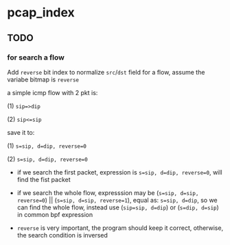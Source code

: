 # pcap_index

## TODO 
### for search a flow
Add `reverse` bit index to normalize `src`/`dst` field for a flow, assume the variabe bitmap is `reverse`

  a simple icmp flow with 2 pkt is:
  
(1) `sip=>dip`

(2) `sip<=sip`

save it to:

(1) `s=sip, d=dip, reverse=0`

(2) `s=sip, d=dip, reverse=0`

  - if we search the first packet, expression is `s=sip, d=dip, reverse=0`, will find the fist packet
  
  - if we search the whole flow, expresssion may be (`s=sip, d=sip, reverse=0`) || (`s=sip, d=sip, reverse=1`), equal as: `s=sip, d=dip`, so we can find the whole flow, instead use (`sip=sip, d=dip`) or (`s=dip, d=sip`) in common bpf expression
 
  - `reverse` is very important, the program should keep it correct, otherwise, the search condition is inversed 
